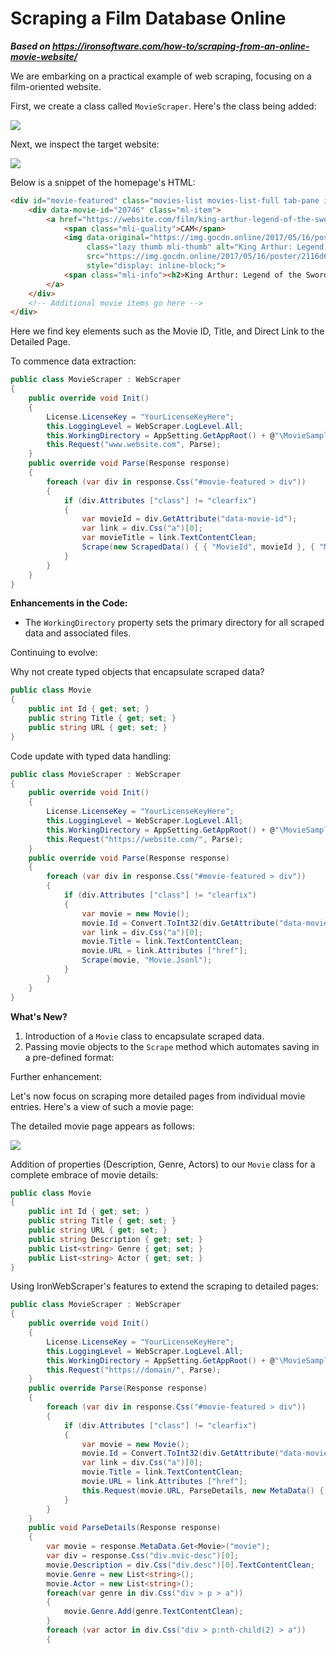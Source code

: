 # Scraping a Film Database Online

***Based on <https://ironsoftware.com/how-to/scraping-from-an-online-movie-website/>***


We are embarking on a practical example of web scraping, focusing on a film-oriented website.

First, we create a class called `MovieScraper`. Here's the class being added:

<p><a rel="nofollow" href="https://ironsoftware.com/img/tutorials/webscraping-in-c-sharp/MovieScrapaerAddClass.jpg" target="_blank"><img src="https://ironsoftware.com/img/tutorials/webscraping-in-c-sharp/MovieScrapaerAddClass.jpg" class="img-responsive add-shadow img-margin"></a></p>

Next, we inspect the target website:

<p><a rel="nofollow" href="https://ironsoftware.com/img/tutorials/webscraping-in-c-sharp/123movies.jpg" target="_blank"><img src="https://ironsoftware.com/img/tutorials/webscraping-in-c-sharp/123movies.jpg" class="img-responsive add-shadow img-margin"></a></p>

Below is a snippet of the homepage's HTML:

```html
<div id="movie-featured" class="movies-list movies-list-full tab-pane in fade active">
    <div data-movie-id="20746" class="ml-item">
        <a href="https://website.com/film/king-arthur-legend-of-the-sword-20746/">
            <span class="mli-quality">CAM</span>
            <img data-original="https://img.gocdn.online/2017/05/16/poster/2116d6719c710eabe83b377463230fbe-king-arthur-legend-of-the-sword.jpg" 
                 class="lazy thumb mli-thumb" alt="King Arthur: Legend of the Sword"
                 src="https://img.gocdn.online/2017/05/16/poster/2116d6719c710eabe83b377463230fbe-king-arthur-legend-of-the-sword.jpg" 
                 style="display: inline-block;">
            <span class="mli-info"><h2>King Arthur: Legend of the Sword</h2></span>
        </a>
    </div>
    <!-- Additional movie items go here -->
</div>
```
Here we find key elements such as the Movie ID, Title, and Direct Link to the Detailed Page.

To commence data extraction:

```cs
public class MovieScraper : WebScraper
{
    public override void Init()
    {
        License.LicenseKey = "YourLicenseKeyHere";
        this.LoggingLevel = WebScraper.LogLevel.All;
        this.WorkingDirectory = AppSetting.GetAppRoot() + @"\MovieSample\Output\";
        this.Request("www.website.com", Parse);
    }
    public override void Parse(Response response)
    {
        foreach (var div in response.Css("#movie-featured > div"))
        {
            if (div.Attributes ["class"] != "clearfix")
            {
                var movieId = div.GetAttribute("data-movie-id");
                var link = div.Css("a")[0];
                var movieTitle = link.TextContentClean;
                Scrape(new ScrapedData() { { "MovieId", movieId }, { "MovieTitle", movieTitle } }, "Movie.Jsonl");
            }
        }           
    }
}
```

**Enhancements in the Code:**

- The `WorkingDirectory` property sets the primary directory for all scraped data and associated files.

Continuing to evolve:

Why not create typed objects that encapsulate scraped data?

```cs
public class Movie
{
    public int Id { get; set; }
    public string Title { get; set; }
    public string URL { get; set; }
}
```

Code update with typed data handling:
```cs
public class MovieScraper : WebScraper
{
    public override void Init()
    {
        License.LicenseKey = "YourLicenseKeyHere";
        this.LoggingLevel = WebScraper.LogLevel.All;
        this.WorkingDirectory = AppSetting.GetAppRoot() + @"\MovieSample\Output\";
        this.Request("https://website.com/", Parse);
    }
    public override void Parse(Response response)
    {
        foreach (var div in response.Css("#movie-featured > div"))
        {
            if (div.Attributes ["class"] != "clearfix")
            {
                var movie = new Movie();
                movie.Id = Convert.ToInt32(div.GetAttribute("data-movie-id"));
                var link = div.Css("a")[0];
                movie.Title = link.TextContentClean;
                movie.URL = link.Attributes ["href"];
                Scrape(movie, "Movie.Jsonl");
            }
        }
    }
}
```

**What's New?**
1. Introduction of a `Movie` class to encapsulate scraped data.
2. Passing movie objects to the `Scrape` method which automates saving in a pre-defined format: 

Further enhancement:

Let's now focus on scraping more detailed pages from individual movie entries. Here's a view of such a movie page:

The detailed movie page appears as follows:

<p><a rel="nofollow" href="https://ironsoftware.com/img/tutorials/webscraping-in-c-sharp/movieDetailsSample.jpg" target="_blank"><img src="https://ironsoftware.com/img/tutorials/webscraping-in-c-sharp/movieDetailsSample.jpg" class="img-responsive add-shadow img-margin"></a></p>

Addition of properties (Description, Genre, Actors) to our `Movie` class for a complete embrace of movie details:

```cs
public class Movie
{
    public int Id { get; set; }
    public string Title { get; set; }
    public string URL { get; set; }
    public string Description { get; set; }
    public List<string> Genre { get; set; }
    public List<string> Actor { get; set; }
}
```

Using IronWebScraper's features to extend the scraping to detailed pages:

```cs
public class MovieScraper : WebScraper
{
    public override void Init()
    {
        License.LicenseKey = "YourLicenseKeyHere";
        this.LoggingLevel = WebScraper.LogLevel.All;
        this.WorkingDirectory = AppSetting.GetAppRoot() + @"\MovieSample\Output\";
        this.Request("https://domain/", Parse);
    }
    public override Parse(Response response)
    {
        foreach (var div in response.Css("#movie-featured > div"))
        {
            if (div.Attributes ["class"] != "clearfix")
            {
                var movie = new Movie();
                movie.Id = Convert.ToInt32(div.GetAttribute("data-movie-id"));
                var link = div.Css("a")[0];
                movie.Title = link.TextContentClean;
                movie.URL = link.Attributes ["href"];
                this.Request(movie.URL, ParseDetails, new MetaData() { { "movie", movie } });
            }
        }           
    }
    public void ParseDetails(Response response)
    {
        var movie = response.MetaData.Get<Movie>("movie");
        var div = response.Css("div.mvic-desc")[0];
        movie.Description = div.Css("div.desc")[0].TextContentClean;
        movie.Genre = new List<string>();
        movie.Actor = new List<string>();
        foreach(var genre in div.Css("div > p > a"))
        {
            movie.Genre.Add(genre.TextContentClean);
        }
        foreach (var actor in div.Css("div > p:nth-child(2) > a"))
        {